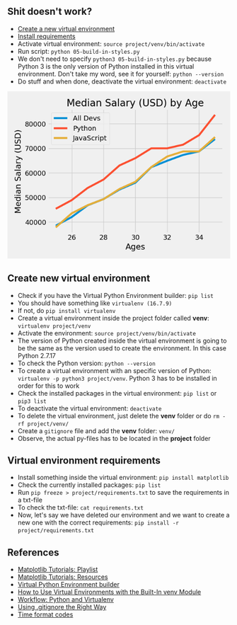 ## Shit doesn't work?

- [Create a new virtual environment](https://github.com/s-estay/Python/tree/master/matplotlib#create-new-virtual-environment)
- [Install requirements](https://github.com/s-estay/Python/tree/master/matplotlib#virtual-environment-requirements)
- Activate virtual environment: `source project/venv/bin/activate`
- Run script: `python 05-build-in-styles.py`
- We don't need to specify `python3 05-build-in-styles.py` because Python 3 is the only version of Python installed in this virtual environment. Don't take my word, see it for yourself: `python --version`
- Do stuff and when done, deactivate the virtual environment: `deactivate`

![](https://github.com/s-estay/Python/blob/master/matplotlib/plot.png)

## Create new virtual environment

- Check if you have the Virtual Python Environment builder: `pip list`
- You should have something like `virtualenv (16.7.9)`
- If not, do `pip install virtualenv`
- Create a virtual environment inside the project folder called **venv**: `virtualenv project/venv`
- Activate the environment: `source project/venv/bin/activate`
- The version of Python created inside the virtual environment is going to be the same as the version used to create the environment. In this case Python 2.7.17
- To check the Python version: `python --version`
- To create a virtual environment with an specific version of Python: `virtualenv -p python3 project/venv`. Python 3 has to be installed in order for this to work
- Check the installed packages in the virtual environment: `pip list` or `pip3 list`
- To deactivate the virtual environment: `deactivate`
- To delete the virtual environment, just delete the **venv** folder or do `rm -rf project/venv/`
- Create a `gitignore` file and add the **venv** folder: `venv/`
- Observe, the actual py-files has to be located in the **project** folder

## Virtual environment requirements

- Install something inside the virtual environment: `pip install matplotlib`
- Check the currently installed packages: `pip list`
- Run `pip freeze > project/requirements.txt` to save the requirements in a txt-file
- To check the txt-file: `cat requirements.txt`
- Now, let's say we have deleted our environment and we want to create a new one with the correct requirements: `pip install -r project/requirements.txt`

## References

- [Matplotlib Tutorials: Playlist](https://www.youtube.com/playlist?list=PL-osiE80TeTvipOqomVEeZ1HRrcEvtZB_)
- [Matplotlib Tutorials: Resources](https://github.com/CoreyMSchafer/code_snippets/tree/master/Python/Matplotlib)
- [Virtual Python Environment builder](https://pypi.org/project/virtualenv/)
- [How to Use Virtual Environments with the Built-In venv Module](https://www.youtube.com/watch?v=Kg1Yvry_Ydk)
- [Workflow: Python and Virtualenv](https://www.youtube.com/watch?v=nnhjvHYRsmM)
- [Using .gitignore the Right Way](https://labs.consol.de/development/git/2017/02/22/gitignore.html)
- [Time format codes](https://docs.python.org/3/library/datetime.html#strftime-and-strptime-format-codes)

